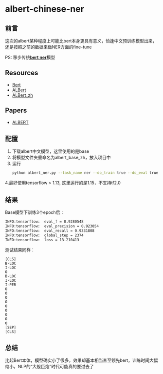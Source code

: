 # albert-chinese-ner

## 前言

这次的albert某种程度上可能比bert本身更具有意义，恰逢中文预训练模型出来，还是按照之前的数据来做NER方面的fine-tune

PS: 移步传统[**bert ner**](https://github.com/ProHiryu/bert-chinese-ner)模型

## Resources

- [Bert](https://github.com/google-research/bert)
- [ALBert](https://github.com/google-research/albert)
- [ALBert_zh](https://github.com/brightmart/albert_zh)

## Papers

- [ALBERT](https://arxiv.org/pdf/1909.11942.pdf)

## 配置

1. 下载albert中文模型，这里使用的是base
2. 将模型文件夹重命名为albert_base_zh，放入项目中
3. 运行
   ```bash
   python albert_ner.py --task_name ner --do_train true --do_eval true --data_dir data --vocab_file ./albert_config/vocab.txt --bert_config_file ./albert_base_zh/albert_config_base.json --max_seq_length 128 --train_batch_size 64 --learning_rate 2e-5 --num_train_epochs 3 --output_dir albert_base_ner_checkpoints
   ```
4.最好使用tensorflow > 1.13, 这里运行的是1.15，不支持tf2.0

## 结果

Base模型下训练3个epoch后：

```bash
INFO:tensorflow:  eval_f = 0.9280548
INFO:tensorflow:  eval_precision = 0.923054
INFO:tensorflow:  eval_recall = 0.9331808
INFO:tensorflow:  global_step = 2374
INFO:tensorflow:  loss = 13.210413
```

测试结果同样：

```
[CLS]
B-LOC
I-LOC
O
B-LOC
I-LOC
I-PER
O
O
O
O
O
O
O
O
O
[SEP]
[CLS]
```

## 总结

比起Bert本体，模型确实小了很多，效果却基本相当甚至领先bert，训练时间大幅缩小，NLP的“大舰巨炮”时代可能真的要过去了
